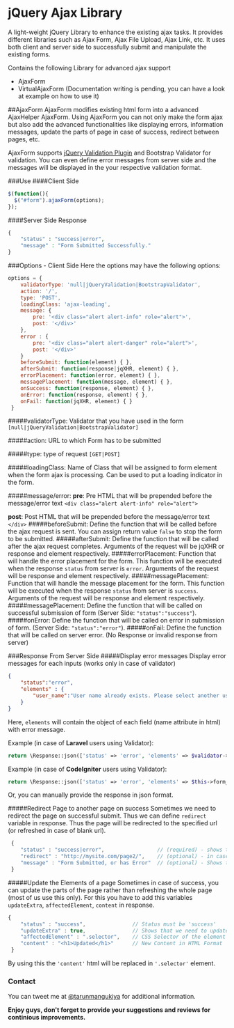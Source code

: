 # jQuery Ajax Library

A light-weight jQuery Library to enhance the existing ajax tasks. It provides different libraries such as Ajax Form, Ajax File Upload, Ajax Link, etc. It uses both client and server side to successfully submit and manipulate the existing forms.

Contains the following Library for advanced ajax support
  - AjaxForm
  - VirtualAjaxForm (Documentation writing is pending, you can have a look at example on how to use it)

##AjaxForm
AjaxForm modifies existing html form into a advanced AjaxHelper AjaxForm. Using AjaxForm you can not only make the form ajax but also add the advanced functionalities like displaying errors, information messages, update the parts of page in case of success, redirect between pages, etc.

AjaxForm supports [jQuery Validation Plugin](http://jqueryvalidation.org/) and Bootstrap Validator for validation. You can even define error messages from server side and the messages will be displayed in the your respective validation format.

###Use
####Client Side
```javascript
$(function(){
  $("#form").ajaxForm(options);
});
```
####Server Side Response
```php
{
    "status" : "success|error",
	"message" : "Form Submitted Successfully."
}
```
###Options - Client Side
Here the options may have the following options:
```javascript
options = {
	validatorType: 'null|jQueryValidation|BootstrapValidator',
	action: '/',
	type: 'POST',
	loadingClass: 'ajax-loading',
	message: {
		pre: '<div class="alert alert-info" role="alert">',
		post: '</div>'
	},
	error : {
		pre: '<div class="alert alert-danger" role="alert">',
		post: '</div>'
	}
	beforeSubmit: function(element) { },
	afterSubmit: function(response|jqXHR, element) { },
	errorPlacement: function(error, element) { },
	messagePlacement: function(message, element) { },
	onSuccess: function(response, element) { },
	onError: function(response, element) { },
	onFail: function(jqXHR, element) { }
 }
```
#####validatorType:
Validator that you have used in the form `[null|jQueryValidation|BootstrapValidator]`

#####action:
URL to which Form has to be submitted

#####type:
type of request `[GET|POST]`

#####loadingClass:
Name of Class that will be assigned to form element when the form ajax is processing. Can be used to put a loading indicator in the form.

#####message/error:
**pre**: Pre HTML that will be prepended before the message/error text `<div class="alert alert-info" role="alert">`

**post**: Post HTML that will be prepended before the message/error text `</div>`
#####beforeSubmit:
Define the function that will be called before the ajax request is sent. You can assign return value `false` to stop the form to be submitted.
#####afterSubmit:
Define the function that will be called after the ajax request completes.
Arguments of the request will be jqXHR or response and element respectively.
#####errorPlacement:
Function that will handle the error placement for the form.
This function will be executed when the response `status` from server is `error`.
Arguments of the request will be response and element respectively.
#####messagePlacement:
Function that will handle the message placement for the form.
This function will be executed when the response `status` from server is `success`.
Arguments of the request will be response and element respectively.
#####messagePlacement:
Define the function that will be called on successful submission of form (Server Side: `"status":"success"`).
#####onError:
Define the function that will be called on error in submission of form. (Server Side: `"status":"error"`).
#####onFail:
Define the function that will be called on server error. (No Response or invalid response from server)

###Response From Server Side
#####Display error messages
Display error messages for each inputs (works only in case of validator)
```json
{
    "status":"error",
    "elements" : {
        "user_name":"User name already exists. Please select another user name."
    }
}
```
Here, `elements` will contain the object of each field (name attribute in html) with error message.

Example (in case of **Laravel** users using Validator):
```php
return \Response::json(['status' => 'error', 'elements' => $validator->errors()]);
```
Example (in case of **CodeIgniter** users using Validator):
```php
return \Response::json(['status' => 'error', 'elements' => $this->form_validation->error_array()]);
```
Or, you can manually provide the response in json format.

#####Redirect Page to another page on success
Sometimes we need to redirect the page on successful submit. Thus we can define `redirect` variable in response. Thus the page will be redirected to the specified url (or refreshed in case of blank url).
```javascript
 {
	"status" : "success|error", 				// (required) - shows the form is submitted successfully
	"redirect" : "http://mysite.com/page2/", 	// (optional) - in case of success, the page is redirected to this url
	"message" : "Form Submitted, or has Error"	// (optional) - Shows the custom message/error on top of the form
 }
```
#####Update the Elements of a page
Sometimes in case of success, you can update the parts of the page rather than refreshing the whole page (most of us use this only).
For this you have to add this variables `updateExtra`, `affectedElement`, `content` in response.
```javascript
{
	"status" : "success",				// Status must be 'success'
	"updateExtra" : true,				// Shows that we need to update a part of web page
	"affectedElement" : ".selector",	// CSS Selector of the element to be updated
	"content" : "<h1>Updated</h1>"		// New Content in HTML Format
 }
```
By using this the `'content'` html will be replaced in `'.selector'` element.

### Contact
You can tweet me at [@tarunmangukiya](https://twitter.com/TarunMangukiya) for additional information.


**Enjoy guys, don't forget to provide your suggestions and reviews for continious improvements.**